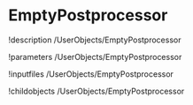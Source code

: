 <!-- MOOSE Documentation Stub: Remove this when content is added. -->

# EmptyPostprocessor
!description /UserObjects/EmptyPostprocessor

!parameters /UserObjects/EmptyPostprocessor

!inputfiles /UserObjects/EmptyPostprocessor

!childobjects /UserObjects/EmptyPostprocessor
